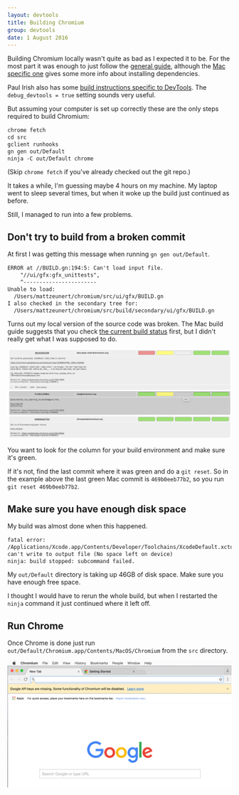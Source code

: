 ```yaml
---
layout: devtools
title: Building Chromium
group: devtools
date: 1 August 2016
---
```


Building Chromium locally wasn't quite as bad as I expected it to be. For the most part it was enough to just follow the [general guide](https://www.chromium.org/developers/how-tos/get-the-code), although the [Mac specific one](https://chromium.googlesource.com/chromium/src/+/master/docs/mac_build_instructions.md) gives some more info about installing dependencies.

Paul Irish also has some [build instructions specific to DevTools](https://gist.github.com/paulirish/2d84a6db1b41b4020685). The `debug_devtools = true` setting sounds very useful.

But assuming your computer is set up correctly these are the only steps required to build Chromium:

```
chrome fetch
cd src
gclient runhooks
gn gen out/Default
ninja -C out/Default chrome
```

(Skip `chrome fetch` if you've already checked out the git repo.)

It takes a while, I'm guessing maybe 4 hours on my machine. My laptop went to sleep several times, but when it woke up the build just continued as before.

Still, I managed to run into a few problems.

## Don't try to build from a broken commit

At first I was getting this message when running `gn gen out/Default`.

```
ERROR at //BUILD.gn:194:5: Can't load input file.
    "//ui/gfx:gfx_unittests",
    ^-----------------------
Unable to load:
  /Users/mattzeunert/chromium/src/ui/gfx/BUILD.gn
I also checked in the secondary tree for:
  /Users/mattzeunert/chromium/src/build/secondary/ui/gfx/BUILD.gn
```

Turns out my local version of the source code was broken. The Mac build guide suggests that you check [the current build status](https://build.chromium.org/p/chromium/console) first, but I didn't really get what I was supposed to do.

![DevTools Build Status website](/img/devtools-diaries/build-status.png)

You want to look for the column for your build environment and make sure it's green.

If it's not, find the last commit where it was green and do a `git reset`. So in the example above the last green Mac commit is `469b0eeb77b2`, so you run `git reset 469b0eeb77b2`.

## Make sure you have enough disk space

My build was almost done when this happened.

```
fatal error: /Applications/Xcode.app/Contents/Developer/Toolchains/XcodeDefault.xctoolchain/usr/bin/libtool:
can't write to output file (No space left on device)
ninja: build stopped: subcommand failed.
```

My `out/Default` directory is taking up 46GB of disk space. Make sure you have enough free space.

I thought I would have to rerun the whole build, but when I restarted the `ninja` command it just continued where it left off.

## Run Chrome

Once Chrome is done just run `out/Default/Chromium.app/Contents/MacOS/Chromium` from the `src` directory.

![Chromium](/img/devtools-diaries/chromium.png)
